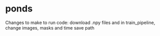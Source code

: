 # ponds

Changes to make to run code: download .npy files and in train_pipeline, change images, masks and time save path
